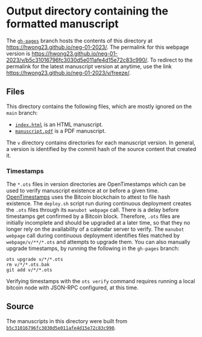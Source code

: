 # Output directory containing the formatted manuscript

The [`gh-pages`](https://github.com/hwong23/neg-01-2023/tree/gh-pages) branch hosts the contents of this directory at <https://hwong23.github.io/neg-01-2023/>.
The permalink for this webpage version is <https://hwong23.github.io/neg-01-2023/v/b5c31016796fc3030d5e011afe4d15e72c83c990/>.
To redirect to the permalink for the latest manuscript version at anytime, use the link <https://hwong23.github.io/neg-01-2023/v/freeze/>.

## Files

This directory contains the following files, which are mostly ignored on the `main` branch:

+ [`index.html`](index.html) is an HTML manuscript.
+ [`manuscript.pdf`](manuscript.pdf) is a PDF manuscript.

The `v` directory contains directories for each manuscript version.
In general, a version is identified by the commit hash of the source content that created it.

### Timestamps

The `*.ots` files in version directories are OpenTimestamps which can be used to verify manuscript existence at or before a given time.
[OpenTimestamps](https://opentimestamps.org/) uses the Bitcoin blockchain to attest to file hash existence.
The `deploy.sh` script run during continuous deployment creates the `.ots` files through its `manubot webpage` call.
There is a delay before timestamps get confirmed by a Bitcoin block.
Therefore, `.ots` files are initially incomplete and should be upgraded at a later time, so that they no longer rely on the availability of a calendar server to verify.
The `manubot webpage` call during continuous deployment identifies files matched by `webpage/v/**/*.ots` and attempts to upgrade them.
You can also manually upgrade timestamps, by running the following in the `gh-pages` branch:

```shell
ots upgrade v/*/*.ots
rm v/*/*.ots.bak
git add v/*/*.ots
```

Verifying timestamps with the `ots verify` command requires running a local bitcoin node with JSON-RPC configured, at this time.

## Source

The manuscripts in this directory were built from
[`b5c31016796fc3030d5e011afe4d15e72c83c990`](https://github.com/hwong23/neg-01-2023/commit/b5c31016796fc3030d5e011afe4d15e72c83c990).
